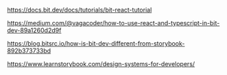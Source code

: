 https://docs.bit.dev/docs/tutorials/bit-react-tutorial

https://medium.com/@vagacoder/how-to-use-react-and-typescript-in-bit-dev-89a1260d2d9f

https://blog.bitsrc.io/how-is-bit-dev-different-from-storybook-892b373733bd

https://www.learnstorybook.com/design-systems-for-developers/